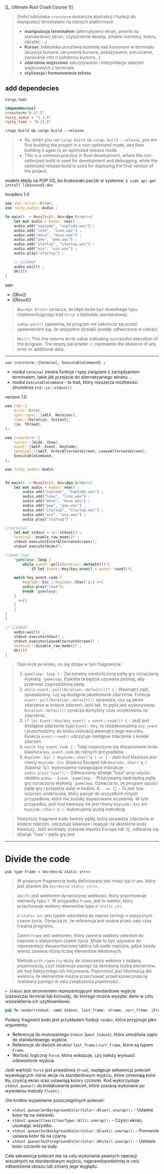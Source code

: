 [[_ Ultimate Rust Crash Course 1]]

>[!info] biblioteka `crossterm`
>dostarcza abstrakcji i funkcji do manipulacji terminalami na różnych platformach
>- **manipulacja terminalem** (alternatywny ekran, powrót na standardowy ekran, czyszczenie ekrany, zmiana rozmiaru, kolory, obrazki, ...)
>- **Kursor**: biblioteka umożliwia kontrolę nad kursorami w terminalu (pozycja kursora, ukrywanie kursora, pokazywanie, poruszanie, zwracanie info o położeniu kursora...)
>- **zdarzenia wejściowe** odczytywanie i interpretacja zdarzeń wejściowych z terminala 
>- **stylizacja i formatowanie tekstu**

## add dependecies
`Cargo.toml`
```toml
[dependencies]
crossterm="0.17.5"
rusty_audio = "1.1.4"
rusty_time = "0.11.0"
```

`crago build && cargo build --release`
>- So, when you run `cargo build && cargo build --release`, you are first building the project in a non-optimized mode, and then building it again in an optimized release mode.
> - This is a common practice in Rust development, where the non-optimized build is used for development and debugging, while the optimized release build is used for deploying the final version of the project.

miałem błędy na POP OS, bo brakowało paczki w systemie:
`$ sudo apt-get install libasound2-dev`



Invaders 1.0
```rust
use std::error::Error;
use rusty_audio::Audio ;

fn main() -> Result<(), Box<dyn Error>>{
	let mut audio = Audio::new() ;
	audio.add("explode", "explode.wav") ;
	audio.add("lose", "lose.wav") ;
	audio.add("move", "move.wav") ;
	audio.add("pew", "pew.wav") ;
	audio.add("startup", "startup.wav") ;
	audio.add("win", "win.wav") ;
	audio.play("startup") ;

	// CLEANUP
	audio.wait() ;
	Ok(())
}
```

see:
- [[Box]]
- [[Result]]

> `Box<dyn Error>` oznacza, że błąd może być dowolnego typu implementującego trait `Error` z biblioteki standardowej.

> `audio.wait()` zapewnia, że program nie zakończy się przed upewnieniem się, że wszystkie dźwięki zostały odtworzone w całości.

> `Ok(())` This line returns an `Ok` value indicating successful execution of the program. The empty parameter `()` represents the absence of any error or additional data.


----

`use crossterm::{terminal, ExecutableCommand} ;`
- moduł `terminal` zwiera funkcje i typy związane z zarządzaniem terminalem, takie jak przejście do alternatywnego ekranu ...
- moduł `ExecutableCommand` - to trait, który rozszerza  możliwości strumienia `std::io::stdout()`

version 1.0
```rust
use std::{
	error::Error,
	sync::mpsc::{self, Receiver},
	time::{Duration, Instant},
	{io, thread},
};

use crossterm::{
	cursor::{Hide, Show},
	event::{self, Event, KeyCode},
	terminal::{self, EnterAlternateScreen, LeaveAlternateScreen},
	ExecutableCommand,
};

use rusty_audio::Audio;
  

fn main() -> Result<(), Box<dyn Error>>{
	let mut audio = Audio::new() ;
		audio.add("explode", "explode.wav") ;
		audio.add("lose", "lose.wav") ;
		audio.add("move", "move.wav") ;
		audio.add("pew", "pew.wav") ;
		audio.add("startup", "startup.wav") ;
		audio.add("win", "win.wav") ;
		audio.play("startup") ;

//terminal
	let mut stdout = io::stdout() ;
	terminal::enable_raw_mode()? ;
	stdout.execute(EnterAlternateScreen)?;
	stdout.execute(Hide)?;

//game loop
	'gameloop: loop {
		while event::poll(Duration::default())?{
			if let Event::Key(key_event) = event::read()?{

	match key_event.code {
		KeyCode::Esc | KeyCode::Char('q') =>{
		audio.play("lose");
		break 'gameloop;
	}
	_ =>{}
	}
	}
}
}

// CLEANUP
	audio.wait() ;
	stdout.execute(Show)? ;
	stdout.execute(LeaveAlternateScreen)? ;
	terminal::disable_raw_mode()? ;
	Ok(())
}
```

> Opis krok po kroku, co się dzieje w tym fragmencie:
>1. `gameloop: loop {` - Zaczynamy nieskończoną pętlę gry oznaczoną etykietą `'gameloop`. Etykieta ta będzie używana później, aby przerwać zagnieżdżoną pętlę.
> 2. `while event::poll(Duration::default())? {` - Wewnątrz pętli, sprawdzamy, czy są dostępne jakiekolwiek zdarzenia. Funkcja `event::poll(Duration::default())` sprawdza, czy są jakieś zdarzenia w kolejce zdarzeń. Jeśli tak, to pętla jest wykonywana. `Duration::default()` oznacza domyślny czas oczekiwania na zdarzenia.
> 3. `if let Event::Key(key_event) = event::read()? {` - Jeśli jest dostępne zdarzenie typu `Event::Key`, to rozpakowujemy `key_event` i przechodzimy do bloku instrukcji wewnątrz tego warunku. Funkcja `event::read()` odczytuje następne zdarzenie z kolejki zdarzeń.
> 4. `match key_event.code {` - Tutaj rozpoczyna się dopasowanie kodu klawisza `key_event.code` do różnych przypadków.
> 5. `KeyCode::Esc | KeyCode::Char('q') => {` - Jeśli kod klawisza jest równy `KeyCode::Esc` (klawisz Escape) lub `KeyCode::Char('q')` (klawisz 'q'), wykonujemy następujące instrukcje:
	    - `audio.play("lose");` - Odtwarzamy dźwięk "lose" przy użyciu obiektu `audio`.
	    - `break 'gameloop;` - Przerywamy nadrzędną pętlę gry oznaczoną etykietą `'gameloop`. Oznacza to, że program opuści pętlę gry i przejdzie dalej w kodzie.
    6. `_ => {}` - To jest tzw. wzorzec underscore, który pasuje do wszystkich innych przypadków, które nie zostały dopasowane wcześniej. W tym przypadku, jeśli kod klawisza nie jest równy `KeyCode::Esc` ani `KeyCode::Char('q')`, wykonujemy pustą instrukcję.
    

> Powyższy fragment kodu tworzy pętlę, która sprawdza zdarzenia w kolejce zdarzeń, odczytuje klawisze i reaguje na określone kody klawiszy. Jeśli wciśnięty zostanie klawisz Escape lub 'q', odtwarza się dźwięk "lose" i pętla gry jest

--------
# Divide the code

`pub type Frame = Vec<Vec<&'static str>>`

> W podanym fragmencie kodu definiowany jest nowy typ `Frame`, który jest aliasem dla `Vec<Vec<&'static str>>`.

> `Vec<T>` jest wektorem dynamicznej wielkości, który przechowuje elementy typu `T`. W przypadku `Frame`, jest to wektor, który przechowuje wektory elementów typu `&'static str`.

> `&'static str` jest typem odwołania do napisu (string) o statycznym czasie życia. Oznacza to, że referencja jest ważna przez cały czas trwania programu.

> Zatem `Frame` jest wektorem, który zawiera wektory odwołań do napisów o statycznym czasie życia. Może to być używane do reprezentacji dwuwymiarowej tablicy lub siatki napisów, gdzie każdy wiersz zawiera różną liczbę elementów tekstowych.

> Metoda `with_capacity` służy do utworzenia wektora z zadaną pojemnością, czyli rezerwuje pamięć na określoną liczbę elementów, ale bez faktycznego ich inicjowania. Pojemność jest informacją dla wektora, ile elementów można przechować przed koniecznością realokacji pamięci w celu zwiększenia pojemności.


`> Stdout` jest strumieniem reprezentującym standardowe wyjście (zazwyczaj terminal lub konsolę), do którego można wysyłać dane w celu wyświetlenia ich użytkownikowi.


```rust
pub fn render(stdout: &mut Stdout, last_frame: &Frame, curr_frame: &Frame, force: bool) { if force { stdout.queue(SetBackgroundColor(Color::Blue)).unwrap(); stdout.queue(Clear(ClearType::All)).unwrap(); stdout.queue(SetBackgroundColor(Color::Black)).unwrap(); stdout.queue(SetForegroundColor(Color::White)).unwrap(); }
```

Podany fragment kodu jest przykładem funkcji `render`, która przyjmuje jako argumenty:

- Referencję do mutowalnego `Stdout` (`&mut Stdout`), która umożliwia zapis do standardowego wyjścia.
- Referencje do dwóch struktur `last_frame` i `curr_frame`, które są typem `Frame`.
- Wartość logiczną `force`, która wskazuje, czy należy wymusić odświeżenie wyjścia.

Jeśli wartość `force` jest prawdziwa (`true`), następuje sekwencja poleceń wywołujących różne akcje na standardowym wyjściu, które zmieniają kolor tła, czyśćą ekran oraz ustawiają kolory czcionki. Kod wykorzystuje `stdout.queue()` do kolejkowania poleceń, które zostaną wykonane po wywołaniu metody `flush()`.

Oto krótkie wyjaśnienie poszczególnych poleceń:

- `stdout.queue(SetBackgroundColor(Color::Blue)).unwrap();` - Ustawia kolor tła na niebieski.
- `stdout.queue(Clear(ClearType::All)).unwrap();` - Czyści ekran, usuwając wszystko.
- `stdout.queue(SetBackgroundColor(Color::Black)).unwrap();` - Ponownie ustawia kolor tła na czarny.
- `stdout.queue(SetForegroundColor(Color::White)).unwrap();` - Ustawia kolor czcionki na biały.

Cała sekwencja poleceń ma na celu wykonanie pewnych operacji wizualnych na standardowym wyjściu, najprawdopodobniej w celu odświeżenia obrazu lub zmiany jego wyglądu.










